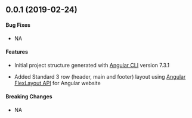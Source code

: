 <a name="v0.0.1"></a>
## 0.0.1 (2019-02-24)

#### Bug Fixes
* NA

#### Features
* Initial project structure generated  with  [Angular CLI](https://github.com/angular/angular-cli) version 7.3.1 

* Added Standard 3 row (header, main and footer) layout using [Angular FlexLayout API](https://github.com/angular/flex-layout) for Angular website

#### Breaking Changes
* NA
